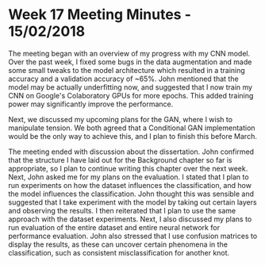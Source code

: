# Week 17 Meeting Minutes - 15/02/2018

The meeting began with an overview of my progress with my CNN model.
Over the past week, I fixed some bugs in the data augmentation and made some small tweaks to the model architecture which resulted in a training accuracy and a validation accuracy of ~65%.
John mentioned that the model may be actually underfitting now, and suggested that I now train my CNN on Google's Colaboratory GPUs for more epochs.
This added training power may significantly improve the performance.

Next, we discussed my upcoming plans for the GAN, where I wish to manipulate tension.
We both agreed that a Conditional GAN implementation would be the only way to achieve this, and I plan to finish this before March.

The meeting ended with discussion about the dissertation.
John confirmed that the structure I have laid out for the Background chapter so far is appropriate, so I plan to continue writing this chapter over the next week.
Next, John asked me for my plans on the evaluation.
I stated that I plan to run experiments on how the dataset influences the classification, and how the model influences the classification.
John thought this was sensible and suggested that I take experiment with the model by taking out certain layers and observing the results.
I then reiterated that I plan to use the same approach with the dataset experiments.
Next, I also discussed my plans to run evaluation of the entire dataset and entire neural network for performance evaluation.
John also stressed that I use confusion matrices to display the results, as these can uncover certain phenomena in the classification, such as consistent misclassification for another knot.
